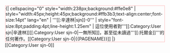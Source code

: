 <div style="float:left;border:solid #ffb3b3 1px;margin:1px">
{| cellspacing="0" style="width:238px;background:#ffe0e8"
| style="width:45px;height:45px;background:#ffb3b3;text-align:center;font-size:14pt" lang="en" | '''[[:辛達林|sjn]]-0'''
| style="font-size:8pt;padding:4pt;line-height:1.25em" | 這位使用者對'''[[:Category:User sjn|辛達林]][[:Category:User sjn-0|一無所知]]，甚至從未讀過'''[[:托爾金]]'''的任何著作。[[Category:User sjn-0|{{PAGENAME}}]]
|}
</div>

[[Category:User sjn-0]]<noinclude>
</noinclude>